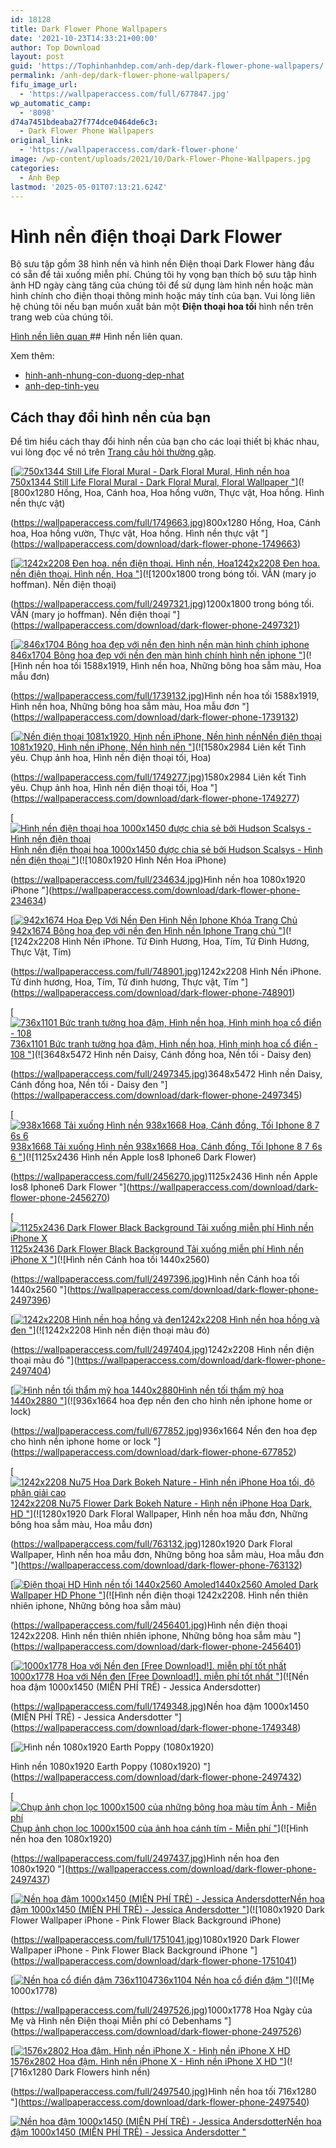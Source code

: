 ```yaml
---
id: 18128
title: Dark Flower Phone Wallpapers
date: '2021-10-23T14:33:21+00:00'
author: Top Download
layout: post
guid: 'https://Tophinhanhdep.com/anh-dep/dark-flower-phone-wallpapers/'
permalink: /anh-dep/dark-flower-phone-wallpapers/
fifu_image_url:
  - 'https://wallpaperaccess.com/full/677847.jpg'
wp_automatic_camp:
  - '8098'
d74a7451bdeaba27f774dce0464de6c3:
  - Dark Flower Phone Wallpapers
original_link:
  - 'https://wallpaperaccess.com/dark-flower-phone'
image: /wp-content/uploads/2021/10/Dark-Flower-Phone-Wallpapers.jpg
categories:
  - Ảnh Đẹp
lastmod: '2025-05-01T07:13:21.624Z'
---
```

# Hình nền điện thoại Dark Flower

Bộ sưu tập gồm 38 hình nền và hình nền Điện thoại Dark Flower hàng đầu có sẵn để tải xuống miễn phí. Chúng tôi hy vọng bạn thích bộ sưu tập hình ảnh HD ngày càng tăng của chúng tôi để sử dụng làm hình nền hoặc màn hình chính cho điện thoại thông minh hoặc máy tính của bạn. Vui lòng liên hệ chúng tôi nếu bạn muốn xuất bản một **Điện thoại hoa tối** hình nền trên trang web của chúng tôi.

[Hình nền liên quan ](#related) ## Hình nền liên quan.

   
 Xem thêm:

   
- [hinh-anh-nhung-con-duong-dep-nhat](https://tophinhanhdep.com/hinh-nen-dep/hinh-anh-nhung-con-duong-dep-nhat/)
- [anh-dep-tinh-yeu](https://tophinhanhdep.com/anh-tinh-yeu/anh-dep-tinh-yeu/)

## Cách thay đổi hình nền của bạn

Để tìm hiểu cách thay đổi hình nền của bạn cho các loại thiết bị khác nhau, vui lòng đọc về nó trên [Trang câu hỏi thường gặp](https://tophinhanhdep.com/faq/).

  
[[![750x1344 Still Life Floral Mural - Dark Floral Mural, Hình nền hoa](https://wallpaperaccess.com/full/677847.jpg)750x1344 Still Life Floral Mural - Dark Floral Mural, Floral Wallpaper "](https://wallpaperaccess.com/download/dark-flower-phone-677847)](![800x1280 Hồng, Hoa, Cánh hoa, Hoa hồng vườn, Thực vật, Hoa hồng.  Hình nền thực vật)

(https://wallpaperaccess.com/full/1749663.jpg)800x1280 Hồng, Hoa, Cánh hoa, Hoa hồng vườn, Thực vật, Hoa hồng. Hình nền thực vật "](https://wallpaperaccess.com/download/dark-flower-phone-1749663)

[[![1242x2208 Đen hoa.  nền điện thoại.  Hình nền, Hoa](https://wallpaperaccess.com/full/677849.jpg)1242x2208 Đen hoa. nền điện thoại. Hình nền, Hoa "](https://wallpaperaccess.com/download/dark-flower-phone-677849)](![1200x1800 trong bóng tối.  VẪN (mary jo hoffman).  Nền điện thoại)

(https://wallpaperaccess.com/full/2497321.jpg)1200x1800 trong bóng tối. VẪN (mary jo hoffman). Nền điện thoại "](https://wallpaperaccess.com/download/dark-flower-phone-2497321)

[[![846x1704 Bông hoa đẹp với nền đen hình nền màn hình chính iphone](https://wallpaperaccess.com/full/399589.jpg)846x1704 Bông hoa đẹp với nền đen màn hình chính hình nền iphone "](https://wallpaperaccess.com/download/dark-flower-phone-399589)](![Hình nền hoa tối 1588x1919, Hình nền hoa, Những bông hoa sẫm màu, Hoa mẫu đơn)

(https://wallpaperaccess.com/full/1739132.jpg)Hình nền hoa tối 1588x1919, Hình nền hoa, Những bông hoa sẫm màu, Hoa mẫu đơn "](https://wallpaperaccess.com/download/dark-flower-phone-1739132)

[[![Nền điện thoại 1081x1920, Hình nền iPhone, Nền hình nền](https://wallpaperaccess.com/full/2029667.jpg)Nền điện thoại 1081x1920, Hình nền iPhone, Nền hình nền "](https://wallpaperaccess.com/download/dark-flower-phone-2029667)](![1580x2984 Liên kết Tình yêu.  Chụp ảnh hoa, Hình nền điện thoại tối, Hoa)

(https://wallpaperaccess.com/full/1749277.jpg)1580x2984 Liên kết Tình yêu. Chụp ảnh hoa, Hình nền điện thoại tối, Hoa "](https://wallpaperaccess.com/download/dark-flower-phone-1749277)

[[![Hình nền điện thoại hoa 1000x1450 được chia sẻ bởi Hudson Scalsys - Hình nền điện thoại](https://wallpaperaccess.com/full/2497324.jpg)Hình nền điện thoại hoa 1000x1450 được chia sẻ bởi Hudson Scalsys - Hình nền điện thoại "](https://wallpaperaccess.com/download/dark-flower-phone-2497324)](![1080x1920 Hình Nền Hoa iPhone)

(https://wallpaperaccess.com/full/234634.jpg)Hình nền hoa 1080x1920 iPhone "](https://wallpaperaccess.com/download/dark-flower-phone-234634)

[[![942x1674 Hoa Đẹp Với Nền Đen Hình Nền Iphone Khóa Trang Chủ](https://wallpaperaccess.com/full/677877.jpg)942x1674 Bông hoa đẹp với nền đen Hình nền Iphone Trang chủ "](https://wallpaperaccess.com/download/dark-flower-phone-677877)](![1242x2208 Hình Nền iPhone.  Tử Đinh Hương, Hoa, Tím, Tử Đinh Hương, Thực Vật, Tím)

(https://wallpaperaccess.com/full/748901.jpg)1242x2208 Hình Nền iPhone. Tử đinh hương, Hoa, Tím, Tử đinh hương, Thực vật, Tím "](https://wallpaperaccess.com/download/dark-flower-phone-748901)

[[![736x1101 Bức tranh tường hoa đậm, Hình nền hoa, Hình minh họa cổ điển - 108](https://wallpaperaccess.com/full/2497339.jpg)736x1101 Bức tranh tường hoa đậm, Hình nền hoa, Hình minh họa cổ điển - 108 "](https://wallpaperaccess.com/download/dark-flower-phone-2497339)](![3648x5472 Hình nền Daisy, Cánh đồng hoa, Nền tối - Daisy đen)

(https://wallpaperaccess.com/full/2497345.jpg)3648x5472 Hình nền Daisy, Cánh đồng hoa, Nền tối - Daisy đen "](https://wallpaperaccess.com/download/dark-flower-phone-2497345)

[[![938x1668 Tải xuống Hình nền 938x1668 Hoa, Cánh đồng, Tối Iphone 8 7 6s 6](https://wallpaperaccess.com/full/2456250.jpg)938x1668 Tải xuống Hình nền 938x1668 Hoa, Cánh đồng, Tối Iphone 8 7 6s 6 "](https://wallpaperaccess.com/download/dark-flower-phone-2456250)](![1125x2436 Hình nền Apple Ios8 Iphone6 ​​Dark Flower)

(https://wallpaperaccess.com/full/2456270.jpg)1125x2436 Hình nền Apple Ios8 Iphone6 ​​Dark Flower "](https://wallpaperaccess.com/download/dark-flower-phone-2456270)

[[![1125x2436 Dark Flower Black Background Tải xuống miễn phí Hình nền iPhone X](https://wallpaperaccess.com/full/1751078.jpg)1125x2436 Dark Flower Black Background Tải xuống miễn phí Hình nền iPhone X "](https://wallpaperaccess.com/download/dark-flower-phone-1751078)](![Hình nền Cánh hoa tối 1440x2560)

(https://wallpaperaccess.com/full/2497396.jpg)Hình nền Cánh hoa tối 1440x2560 "](https://wallpaperaccess.com/download/dark-flower-phone-2497396)

[[![1242x2208 Hình nền hoa hồng và đen](https://wallpaperaccess.com/full/2497399.jpg)1242x2208 Hình nền hoa hồng và đen "](https://wallpaperaccess.com/download/dark-flower-phone-2497399)](![1242x2208 Hình nền điện thoại màu đỏ)

(https://wallpaperaccess.com/full/2497404.jpg)1242x2208 Hình nền điện thoại màu đỏ "](https://wallpaperaccess.com/download/dark-flower-phone-2497404)

[[![Hình nền tối thẩm mỹ hoa 1440x2880](https://wallpaperaccess.com/full/1548180.png)Hình nền tối thẩm mỹ hoa 1440x2880 "](https://wallpaperaccess.com/download/dark-flower-phone-1548180)](![936x1664 hoa đẹp nền đen cho hình nền iphone home or lock)

(https://wallpaperaccess.com/full/677852.jpg)936x1664 Nền đen hoa đẹp cho hình nền iphone home or lock "](https://wallpaperaccess.com/download/dark-flower-phone-677852)

[[![1242x2208 Nu75 Hoa Dark Bokeh Nature - Hình nền iPhone Hoa tối, độ phân giải cao](https://wallpaperaccess.com/full/1751034.jpg)1242x2208 Nu75 Flower Dark Bokeh Nature - Hình nền iPhone Hoa Dark, HD "](https://wallpaperaccess.com/download/dark-flower-phone-1751034)](![1280x1920 Dark Floral Wallpaper, Hình nền hoa mẫu đơn, Những bông hoa sẫm màu, Hoa mẫu đơn)

(https://wallpaperaccess.com/full/763132.jpg)1280x1920 Dark Floral Wallpaper, Hình nền hoa mẫu đơn, Những bông hoa sẫm màu, Hoa mẫu đơn "](https://wallpaperaccess.com/download/dark-flower-phone-763132)

[[![Điện thoại HD Hình nền tối 1440x2560 Amoled](https://wallpaperaccess.com/full/2394464.jpg)1440x2560 Amoled Dark Wallpaper HD Phone "](https://wallpaperaccess.com/download/dark-flower-phone-2394464)](![Hình nền điện thoại 1242x2208.  Hình nền thiên nhiên iphone, Những bông hoa sẫm màu)

(https://wallpaperaccess.com/full/2456401.jpg)Hình nền điện thoại 1242x2208. Hình nền thiên nhiên iphone, Những bông hoa sẫm màu "](https://wallpaperaccess.com/download/dark-flower-phone-2456401)

[[![1000x1778 Hoa với Nền đen [Free Download!].  miễn phí tốt nhất](https://wallpaperaccess.com/full/748922.jpg)1000x1778 Hoa với Nền đen \[Free Download!\]. miễn phí tốt nhất "](https://wallpaperaccess.com/download/dark-flower-phone-748922)](![Nền hoa đậm 1000x1450 (MIỄN PHÍ TRẺ) - Jessica Andersdotter)

(https://wallpaperaccess.com/full/1749348.jpg)Nền hoa đậm 1000x1450 (MIỄN PHÍ TRẺ) - Jessica Andersdotter "](https://wallpaperaccess.com/download/dark-flower-phone-1749348)

[![Hình nền 1080x1920 Earth Poppy (1080x1920)](https://wallpaperaccess.com/full/2497432.jpg)

Hình nền 1080x1920 Earth Poppy (1080x1920) "](https://wallpaperaccess.com/download/dark-flower-phone-2497432)

[[![Chụp ảnh chọn lọc 1000x1500 của những bông hoa màu tím Ảnh - Miễn phí](https://wallpaperaccess.com/full/1693142.jpg)Chụp ảnh chọn lọc 1000x1500 của ảnh hoa cánh tím - Miễn phí "](https://wallpaperaccess.com/download/dark-flower-phone-1693142)](![Hình nền hoa đen 1080x1920)

(https://wallpaperaccess.com/full/2497437.jpg)Hình nền hoa đen 1080x1920 "](https://wallpaperaccess.com/download/dark-flower-phone-2497437)

[[![Nền hoa đậm 1000x1450 (MIỄN PHÍ TRẺ) - Jessica Andersdotter](https://wallpaperaccess.com/full/1250656.jpg)Nền hoa đậm 1000x1450 (MIỄN PHÍ TRẺ) - Jessica Andersdotter "](https://wallpaperaccess.com/download/dark-flower-phone-1250656)](![1080x1920 Dark Flower Wallpaper iPhone - Pink Flower Black Background iPhone)

(https://wallpaperaccess.com/full/1751041.jpg)1080x1920 Dark Flower Wallpaper iPhone - Pink Flower Black Background iPhone "](https://wallpaperaccess.com/download/dark-flower-phone-1751041)

[[![Nền hoa cổ điển đậm 736x1104](https://wallpaperaccess.com/full/2497523.jpg)736x1104 Nền hoa cổ điển đậm "](https://wallpaperaccess.com/download/dark-flower-phone-2497523)](![Mẹ 1000x1778)

(https://wallpaperaccess.com/full/2497526.jpg)1000x1778 Hoa Ngày của Mẹ và Hình nền Điện thoại Miễn phí có Debenhams "](https://wallpaperaccess.com/download/dark-flower-phone-2497526)

[[![1576x2802 Hoa đậm.  Hình nền iPhone X - Hình nền iPhone X HD](https://wallpaperaccess.com/full/1751153.jpg)1576x2802 Hoa đậm. Hình nền iPhone X - Hình nền iPhone X HD "](https://wallpaperaccess.com/download/dark-flower-phone-1751153)](![716x1280 Dark Flowers hình nền)

(https://wallpaperaccess.com/full/2497540.jpg)Hình nền hoa tối 716x1280 "](https://wallpaperaccess.com/download/dark-flower-phone-2497540)

[![Nền hoa đậm 1000x1450 (MIỄN PHÍ TRẺ) - Jessica Andersdotter](https://wallpaperaccess.com/full/1749306.jpg)Nền hoa đậm 1000x1450 (MIỄN PHÍ TRẺ) - Jessica Andersdotter "](https://wallpaperaccess.com/download/dark-flower-phone-1749306)

